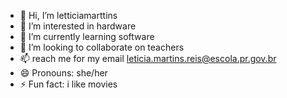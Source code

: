 - 👋 Hi, I’m letticiamarttins
- 👀 I’m interested in hardware
- 🌱 I’m currently learning software
- 💞️ I’m looking to collaborate on teachers
- 📫 reach me for my email leticia.martins.reis@escola.pr.gov.br
- 😄 Pronouns: she/her
- ⚡ Fun fact: i like movies

<!---
letticiamarttins/letticiamarttins is a ✨ special ✨ repository because its `README.md` (this file) appears on your GitHub profile.
You can click the Preview link to take a look at your changes.
--->
